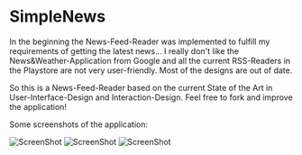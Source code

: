 SimpleNews
==========
In the beginning the News-Feed-Reader was implemented to fulfill my requirements of getting the latest news... I really don't like the News&Weather-Application from Google and all the current RSS-Readers in the Playstore are not very user-friendly. Most of the designs are out of date. 

So this is a News-Feed-Reader based on the current State of the Art in User-Interface-Design and Interaction-Design. Feel free to fork and improve the application!


Some screenshots of the application:

![ScreenShot](https://github.com/Dalanie/SimpleNews/screenshot1.jpg)
![ScreenShot](https://github.com/Dalanie/SimpleNews/screenshot2.png)
![ScreenShot](https://github.com/Dalanie/SimpleNews/screenshot3.jpg)
